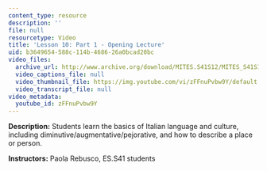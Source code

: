 ```yaml
---
content_type: resource
description: ''
file: null
resourcetype: Video
title: 'Lesson 10: Part 1 - Opening Lecture'
uid: b3649654-588c-114b-4686-26a0bcad20bc
video_files:
  archive_url: http://www.archive.org/download/MITES.S41S12/MITES_S41S12_Lesson10_Part1_300k.mp4
  video_captions_file: null
  video_thumbnail_file: https://img.youtube.com/vi/zFFnuPvbw9Y/default.jpg
  video_transcript_file: null
video_metadata:
  youtube_id: zFFnuPvbw9Y
---
```


**Description:** Students learn the basics of Italian language and culture, including diminutive/augmentative/pejorative, and how to describe a place or person.

**Instructors:** Paola Rebusco, ES.S41 students